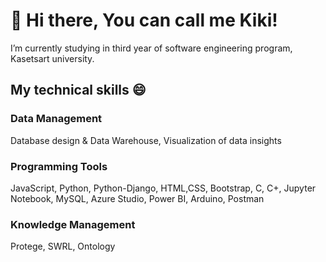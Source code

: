 # 👋 Hi there, You can call me Kiki!

I’m currently studying in third year of software engineering program, Kasetsart university.

## My technical skills 😄 	

### Data Management 

Database design & Data Warehouse, Visualization of data insights

### Programming Tools 

JavaScript, Python, Python-Django, HTML,CSS, Bootstrap,  C, C+, Jupyter Notebook, MySQL, Azure Studio, Power BI, Arduino, Postman

### Knowledge Management 

Protege, SWRL, Ontology
